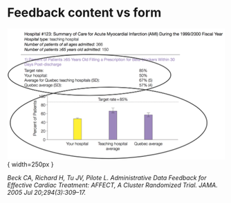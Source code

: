 # Feedback content vs form
![](assets/feedback-content-vs-form.png){ width=250px }

<cite>Beck CA, Richard H, Tu JV, Pilote L. Administrative Data Feedback for Effective Cardiac Treatment: AFFECT, A Cluster Randomized Trial. JAMA. 2005 Jul 20;294(3):309–17. </cite>

